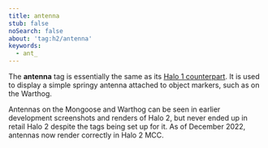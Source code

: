 ```yaml
---
title: antenna
stub: false
noSearch: false
about: 'tag:h2/antenna'
keywords:
  - ant_
---
```

The **antenna** tag is essentially the same as its [Halo 1 counterpart](~h1/tags/antenna). It is used to display a simple springy antenna attached to object markers, such as on the Warthog.

Antennas on the Mongoose and Warthog can be seen in earlier development screenshots and renders of Halo 2, but never ended up in retail Halo 2 despite the tags being set up for it. As of December 2022, antennas now render correctly in Halo 2 MCC.
